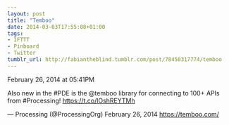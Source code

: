 ```yaml
---
layout: post
title: "Temboo"
date: 2014-03-03T17:55:08+01:00
tags:
- IFTTT
- Pinboard
- Twitter
tumblr_url: http://fabiantheblind.tumblr.com/post/78450317774/temboo
---
```

February 26, 2014 at 05:41PM


Also new in the #PDE is the @temboo library for connecting to 100+ APIs from #Processing! https://t.co/lOshREYTMh

— Processing (@ProcessingOrg) February 26, 2014
https://temboo.com/
